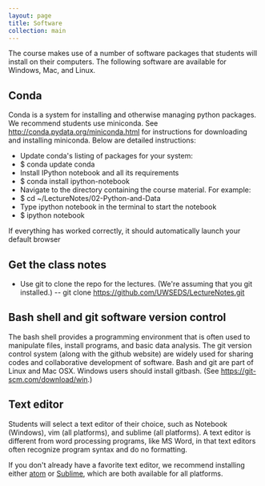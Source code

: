 ```yaml
---
layout: page
title: Software
collection: main
---
```


The course makes use of a number of software packages that students
will install on their computers.
The following software are available for Windows, Mac, and Linux.

## Conda
Conda is a system for installing and otherwise managing python packages.
We recommend students use miniconda.
See http://conda.pydata.org/miniconda.html
for instructions for downloading and installing miniconda. Below
are detailed instructions:

- Update conda's listing of packages for your system:
 - $ conda update conda
- Install IPython notebook and all its requirements
 - $ conda install ipython-notebook
- Navigate to the directory containing the course material. For example:
 - $ cd ~/LectureNotes/02-Python-and-Data
- Type ipython notebook in the terminal to start the notebook
 - $ ipython notebook

If everything has worked correctly, it should automatically launch your default browser

## Get the class notes
- Use git to clone the repo for the lectures. (We're assuming that you git installed.)
-- git clone https://github.com/UWSEDS/LectureNotes.git

## Bash shell and git software version control
The bash shell provides a programming environment that
is often used to manipulate files, install programs, and
basic data analysis.
The git version control system (along with the github website)
are widely used for sharing codes and collaborative development
of software.
Bash and git are part of Linux and Mac OSX.
Windows users should install gitbash. (See https://git-scm.com/download/win.)

## Text editor
Students will select a text editor of their choice, such as
Notebook (Windows), vim (all platforms), and sublime (all platforms).
A text editor is different from word processing programs,
like MS Word, in that text editors often recognize
program syntax and do no formatting.



If you don't already have a favorite text editor, we recommend installing either [atom](http://atom.io/) or [Sublime](http://www.sublimetext.com/), which are both available for all platforms.
